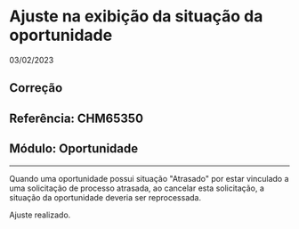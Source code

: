 # Ajuste na exibição da situação da oportunidade
03/02/2023
## Correção
## Referência: CHM65350
## Módulo: Oportunidade
***

Quando uma oportunidade possui situação "Atrasado" por estar vinculado a uma solicitação de processo atrasada, ao cancelar esta solicitação, a situação da oportunidade deveria ser reprocessada.

Ajuste realizado.